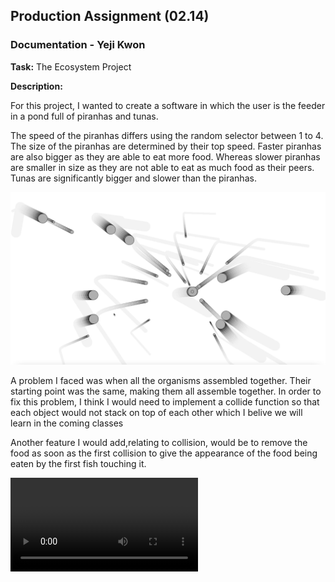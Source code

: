 ## Production Assignment (02.14) #

### Documentation - Yeji Kwon #

<b>Task:</b>
The Ecosystem Project

<b>Description:</b>
<p>For this project, I wanted to create a software in which the user is the feeder in a pond full of piranhas and tunas. </p>
<p>The speed of the piranhas differs using the random selector between 1 to 4. The size of the piranhas are determined by their top speed. Faster piranhas are also bigger as they are able to eat more food. 
Whereas slower piranhas are smaller in size as they are not able to eat as much food as their peers. Tunas are significantly bigger and slower than the piranhas. </p>

![alt text](https://github.com/yk1932/RobotaPsyche/blob/main/February14/Screen%20Shot%202022-02-13%20at%2011.14.31%20PM.png)

<p>A problem I faced was when all the organisms assembled together. Their starting point was the same, making them all assemble together. In order to fix this problem, 
I think I would need to implement a collide function so that each object would not stack on top of each other which I belive we will learn in the coming classes</p>

<p>Another feature I would add,relating to collision, would be to remove the food as soon as the first collision to give the appearance of the food being eaten by the first fish touching it.</p>

![Click here to view the video](https://github.com/yk1932/RobotaPsyche/blob/main/February14/Robota%20Psyche%20Production%20Assignment.mov)



